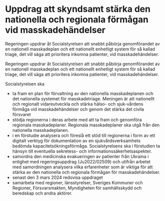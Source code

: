 # Uppdrag att skyndsamt stärka den nationella och regionala förmågan vid masskadehändelser

Regeringen uppdrar åt Socialstyrelsen att snabbt påbörja genomförandet av en nationell masskadeplan och ett nationellt enhetligt system för så kallad triage, det vill säga att prioritera inkomna patienter, vid masskadehändelser.

Regeringen uppdrar åt Socialstyrelsen att snabbt påbörja genomförandet av en nationell masskadeplan och ett nationellt enhetligt system för så kallad triage, det vill säga att prioritera inkomna patienter, vid masskadehändelser.

Socialstyrelsen ska

* ta fram en plan för förvaltning av den nationella masskadeplanen och det nationella systemet för masskadetriage. Meningen är att nationellt och regionalt vidareutveckla och stärka hälso- och sjuk-vårdens förmåga vid masskadehändelser och genom det stärka det civila försvaret
* stödja regionerna i deras arbete med att ta fram och genomföra regionala masskadeplaner. Regionala masskadeplaner ska utgå från den nationella masskadeplanen.
* i en förstudie analysera och föreslå ett stöd till regionerna i form av ett digitalt verktyg för dokumentation av en sjukvårdsverksamhets bedömda kapacitetsökningsförmåga. Socialstyrelsens ska i förstudien ta hänsyn till eventuella sekretess- och informationssäkerhetsaspekter.
* samordna den medicinska evakueringen av patienter från Ukraina i enlighet med regeringsuppdrag (Ju2022/02509) och utifrån arbetet med samordningen analysera vilka erfarenheter som är viktiga för att stärka av den nationella och regionala förmågan för masskadehändelser.
* senast den 3 mars 2024 redovisa uppdraget
* samarbeta med regioner, länsstyrelser, Sveriges Kommuner och Regioner, Försvarsmakten, Myndigheten för samhällsskydd och beredskap och andra aktörer.
